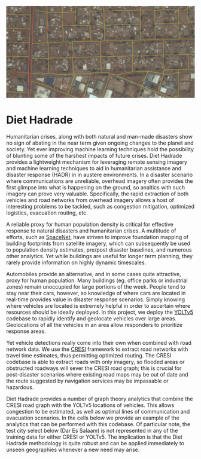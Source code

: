 ![Alt text](/figs/header.png?raw=true "")

# Diet Hadrade

Humanitarian crises, along with both natural and man-made disasters show no sign of abating in the near term given ongoing changes to the planet and society. Yet ever improving machine learning techniques hold the possibility of blunting some of the harshest impacts of future crises.  Diet Hadrade provides a lightweight mechanism for leveraging remote sensing imagery and machine learning techniques to aid in humanitarian assistance and disaster response (HADR) in in austere environments. In a disaster scenario where communications are unreliable, overhead imagery often provides the first glimpse into what is happening on the ground, so analtics with such imagery can prove very valuable.  Specifically, the rapid extraction of both vehicles and road networks from overhead imagery allows a host of interesting problems to be tackled, such as congestion mitigation, optimized logistics, evacuation routing, etc.  

A reliable proxy for human population density is critical for effective response to natural disasters and humanitarian crises. A multitude of efforts, such as [SpaceNet](https://spacenet.ai), have striven to improve foundation mapping of building footprints from satellite imagery, which can subsequently be used to population density estimates, pre/post disaster baselines, and numerous other analytics.  Yet while buildings are useful for longer term planning, they rarely provide  information on highly dynamic timescales.  

Automobiles provide an alternative, and in some cases quite attractive, proxy for human population.  Many buildings (eg. office parks or industrial zones) remain unoccupied for large portions of the week.  People tend to stay near their cars, however, so knowledge of where cars are located in real-time provides value in disaster response scenarios.  Simply knowing where vehicles are located is extremely helpful in order to ascertain where resources should be ideally deployed.  In this project, we deploy the [YOLTv5](https://github.com/avanetten/yoltv5) codebase to rapidly identify and geolocate vehicles over large areas.  Geolocations of all the vehicles in an area allow responders to prioritize response areas.

Yet vehicle detections really come into their own when combined with road network data.  We use the [CRESI](https://github.com/avanetten/cresi) framework to extract road networks with travel time estimates, thus permitting optimized routing.  The CRESI codebase is able to extract roads with only imagery, so flooded areas or obstructed roadways will sever the CRESI road graph; this is crucial for post-disaster scenarios where existing road maps may be out of date and the route suggested by navigation services may be impassable or hazardous.  

Diet Hadrade provides a number of graph theory analytics that combine the CRESI road graph with the YOLTv5 locations of vehicles.  This allows congestion to be estimated, as well as optimal lines of communication and evacuation scenarios.  In the cells below we provide an example of the analytics that can be performed with this codebase.  Of particular note, the test city select below (Dar Es Salaam) is not represented in any of the training data for either CRESI or YOLTv5.  The implication is that the Diet Hadrade methodology is quite robust and can be applied immediately to unseen geographies whenever a new need may arise.